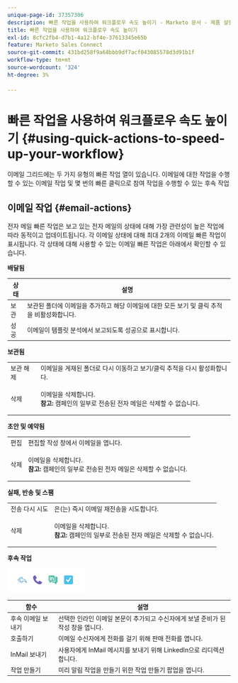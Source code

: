```yaml
---
unique-page-id: 37357306
description: 빠른 작업을 사용하여 워크플로우 속도 높이기 - Marketo 문서 - 제품 설명서
title: 빠른 작업을 사용하여 워크플로우 속도 높이기
exl-id: 8cfc2fb4-d7b1-4a12-bf4e-37613345e65b
feature: Marketo Sales Connect
source-git-commit: 431bd258f9a68bbb9df7acf043085578d3d91b1f
workflow-type: tm+mt
source-wordcount: '324'
ht-degree: 3%

---
```


# 빠른 작업을 사용하여 워크플로우 속도 높이기 {#using-quick-actions-to-speed-up-your-workflow}

이메일 그리드에는 두 가지 유형의 빠른 작업 열이 있습니다. 이메일에 대한 작업을 수행할 수 있는 이메일 작업 및 몇 번의 빠른 클릭으로 참여 작업을 수행할 수 있는 후속 작업

## 이메일 작업 {#email-actions}

전자 메일 빠른 작업은 보고 있는 전자 메일의 상태에 대해 가장 관련성이 높은 작업에 따라 동적이고 업데이트됩니다. 각 이메일 상태에 대해 최대 2개의 이메일 빠른 작업이 표시됩니다. 각 상태에 대해 사용할 수 있는 이메일 빠른 작업은 아래에서 확인할 수 있습니다.

**배달됨**

| 상태 | 설명 |
|---|---|
| 보관 | 보관된 폴더에 이메일을 추가하고 해당 이메일에 대한 모든 보기 및 클릭 추적을 비활성화합니다. |
| 성공 | 이메일이 템플릿 분석에서 보고되도록 성공으로 표시합니다. |

**보관됨**

<table> 
 <colgroup> 
  <col> 
  <col> 
 </colgroup> 
 <tbody> 
  <tr> 
   <td>보관 해제</td> 
   <td>이메일을 게재된 폴더로 다시 이동하고 보기/클릭 추적을 다시 활성화합니다.</td> 
  </tr> 
  <tr> 
   <td>삭제</td> 
   <td><p>이메일을 삭제합니다.<br><strong>참고:</strong> 캠페인의 일부로 전송된 전자 메일은 삭제할 수 없습니다.</p></td> 
  </tr> 
 </tbody> 
</table>

**초안 및 예약됨**

<table> 
 <colgroup> 
  <col> 
  <col> 
 </colgroup> 
 <tbody> 
  <tr> 
   <td>편집</td> 
   <td>편집할 작성 창에서 이메일을 엽니다.</td> 
  </tr> 
  <tr> 
   <td>삭제</td> 
   <td><p>이메일을 삭제합니다.<br><strong>참고:</strong> 캠페인의 일부로 전송된 전자 메일은 삭제할 수 없습니다.</p></td> 
  </tr> 
 </tbody> 
</table>

**실패, 반송 및 스팸**

<table> 
 <colgroup> 
  <col> 
  <col> 
 </colgroup> 
 <tbody> 
  <tr> 
   <td>전송 다시 시도</td> 
   <td>은(는) 즉시 이메일 재전송을 시도합니다.</td> 
  </tr> 
  <tr> 
   <td>삭제</td> 
   <td><p>이메일을 삭제합니다.<br><strong>참고:</strong> 캠페인의 일부로 전송된 전자 메일은 삭제할 수 없습니다.</p></td> 
  </tr> 
 </tbody> 
</table>

**후속 작업**

![](assets/using-quick-actions-to-speed-up-your-workflow-1.png)

| 함수 | 설명 |
|---|---|
| 후속 이메일 보내기 | 선택한 인라인 이메일 본문이 추가되고 수신자에게 보낼 준비가 된 작성 창을 엽니다. |
| 호출하기 | 이메일 수신자에게 전화를 걸기 위해 판매 전화를 엽니다. |
| InMail 보내기 | 사용자에게 InMail 메시지를 보내기 위해 LinkedIn으로 리디렉션합니다. |
| 작업 만들기 | 미리 알림 작업을 만들기 위한 작업 만들기 팝업을 엽니다. |
